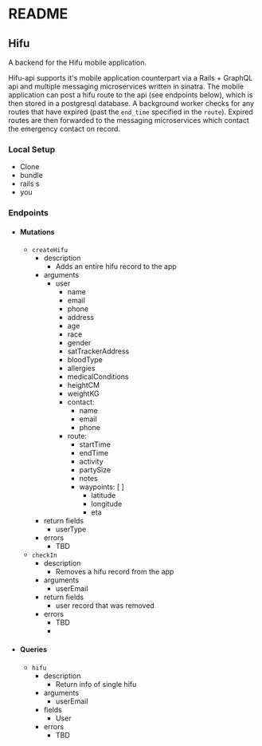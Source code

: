 # README

## Hifu

A backend for the Hifu mobile application.

Hifu-api supports it's mobile application counterpart via a Rails + GraphQL api and multiple messaging microservices written in sinatra.  The mobile application can post a hifu route to the api (see endpoints below), which is then stored in a postgresql database. A background worker checks for any routes that have expired (past the `end_time` specified in the `route`). Expired routes are then forwarded to the messaging microservices which contact the emergency contact on record.

### Local Setup
 - Clone
 - bundle
 - rails s
 - you


### Endpoints

- #### Mutations
  
  - `createHifu`
    - description
      - Adds an entire hifu record to the app
    - arguments
      - user
        - name
        - email
        - phone
        - address
        - age
        - race
        - gender
        - satTrackerAddress
        - bloodType
        - allergies
        - medicalConditions
        - heightCM
        - weightKG
        - contact:
          - name
          - email
          - phone
        - route:
          - startTime
          - endTime
          - activity
          - partySize
          - notes
          - waypoints: [ ]
            - latitude
            - longitude
            - eta
    - return fields
      - userType
    - errors
      - TBD
  - `checkIn`
    - description
      - Removes a hifu record from the app
    - arguments
      - userEmail
    - return fields
      - user record that was removed
    - errors
      - TBD
      - 
- #### Queries
  
  - `hifu`
    - description
      - Return info of single hifu
    - arguments
      - userEmail
    - fields
      - User
    - errors
      - TBD
